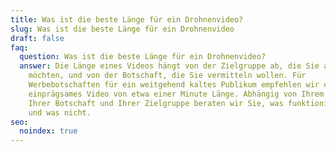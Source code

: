 ```yaml
---
title: Was ist die beste Länge für ein Drohnenvideo?
slug: Was ist die beste Länge für ein Drohnenvideo
draft: false
faq:
  question: Was ist die beste Länge für ein Drohnenvideo?
  answer: Die Länge eines Videos hängt von der Zielgruppe ab, die Sie ansprechen
    möchten, und von der Botschaft, die Sie vermitteln wollen. Für
    Werbebotschaften für ein weitgehend kaltes Publikum empfehlen wir ein
    einprägsames Video von etwa einer Minute Länge. Abhängig von Ihrem Ziel,
    Ihrer Botschaft und Ihrer Zielgruppe beraten wir Sie, was funktionieren wird
    und was nicht.
seo:
  noindex: true
---
```

